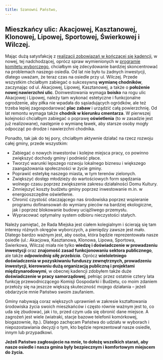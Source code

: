 ```yaml
---
title: Szanowni Państwo,
---
```

## Mieszkańcy ulic: Akacjowej, Kasztanowej, Klonowej, Lipowej, Sportowej, Świerkowej i Wilczej.
Mając dużą satysfakcję z [realizacji zobowiązań w kończącej się kadencji](/obietnicez2014.md), w nowej, tej nadchodzącej, oprócz spraw wymienionych w [programie komitetu wyborczego](http://www.gminazprzyszloscia.pl/program.html), chciałbym się zdecydowanie bardziej skoncentrować na problemach naszego osiedla. Od lat nie było tu żadnych inwestycji, dlatego uważam, że teraz czas na osiedle przy ul. Wilczej. Przede wszystkim chciałbym zabiegać o sukcesywną **wymianę chodników**, zaczynając od ul. Akacjowej, Lipowej, Kasztanowej, a także o **położenie nowej nawierzchni ulic**. Doinwestowania wymaga **boisko** na rogu ulic Akacjowej i Lipowej, należy tam wykonać estetyczne i funkcjonalne ogrodzenie, aby piłka nie wpadała do sąsiadujących ogródków, ale też trzeba lepiej zagospodarować **plac zabaw** i urządzić całą powierzchnię. Od lat remontu wymaga także **chodnik w kierunku cmentarza**. W pierwszej kolejności chciałbym zabiegać o poprawę **oświetlenia** (to w zasadzie jest już realizowane), następnie o wymianę ławek, aby starsze osoby mogły odpocząć po drodze i nawierzchni chodnika.

Ponadto, tak jak do tej pory, chciałbym aktywnie działać na rzecz rozwoju całej gminy, przede wszystkim:
-	Zabiegać o nowych inwestorów i kolejne miejsca pracy, co powinno zwiększyć dochody gminy i podnieść płace.
-	Tworzyć warunki lepszego rozwoju lokalnego biznesu i większego zaangażowania społeczności w życie gminy.
-	Poprawić estetykę naszego miasta, w tym terenów zielonych.
-	Zwiększyć dostęp młodzieży do wartościowych form spędzania wolnego czasu poprzez zwiększenie zakresu działalności Domu Kultury.
-	Zmniejszyć koszty budżetu gminy poprzez inwestowanie m.in. w energooszczędne oświetlenie.
-	Chronić czystość otaczającego nas środowiska poprzez wspieranie programu dofinansowań do wymiany pieców na bardziej ekologiczne, jak i poprzez blokowanie budowy uciążliwego przemysłu.
-	Wypracować optymalny system odbioru nieczystości stałych.

Należy pamiętać, że Rada Miejska jest ciałem kolegialnym i ścierają się tam interesy różnych okręgów wyborczych, a pieniędzy zawsze jest mało. Dlatego bardzo ważnym jest, aby osoba, która będzie reprezentowała nasze osiedle (ul.: Akacjowa, Kasztanowa, Klonowa, Lipowa, Sportowa, Świerkowa, Wilcza) miała nie tylko **wiedzę i doświadczenie w prowadzeniu inwestycji** oraz **znajomość zasad funkcjonowaniu sektora publicznego**, ale także **_odpowiednią siłę przebicia._** Oprócz **wieloletniego doświadczenia w pozyskiwaniu funduszy zewnętrznych, prowadzeniu inwestycji, kierowaniu dużą organizacją publiczną i projektami międzynarodowymi**, w obecnej kadencji zdobyłem także duże **doświadczenie w pracy samorządowej**, pełniąc przez ostatnie cztery lata funkcję przewodniczącego Komisji Gospodarki i Budżetu, co moim zdaniem przełoży się na jeszcze większą skuteczność mojego działania – jeżeli obdarzycie mnie Państwo swoim zaufaniem.

Gminy nabywają coraz większych uprawnień w zakresie kształtowania środowiska życia swoich mieszkańców i często równie ważnym jest to, co uda się zbudować, jak i to, przed czym uda się obronić dane miejsce. A zagrożeń jest wiele (wiatraki, stacje bazowe telefonii komórkowej, biogazownie, itp.). Dlatego zachęcam Państwa do udziału w wyborach i niepozostawiania decyzji o tym, kto będzie reprezentował nasze osiedle, innym lub przypadkowi. 

**Jeżeli Państwo zagłosujecie na mnie, to dołożę wszelkich starań, aby nasze osiedle i nasza gmina były bezpiecznym i komfortowym miejscem do życia.**


